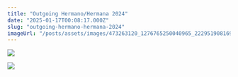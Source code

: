 ```yaml
---
title: "Outgoing Hermano/Hermana 2024"
date: "2025-01-17T00:08:17.000Z"
slug: "outgoing-hermano-hermana-2024"
imageUrl: "/posts/assets/images/473263120_1276765250040965_2229519081694988084_n.jpg"
---
```


[![](https://i0.wp.com/santonino-nz.org/wp-content/uploads/2025/01/473263120_1276765250040965_2229519081694988084_n.jpg?resize=1024%2C768&ssl=1)](https://i0.wp.com/santonino-nz.org/wp-content/uploads/2025/01/473263120_1276765250040965_2229519081694988084_n.jpg?ssl=1)

[![](https://i0.wp.com/santonino-nz.org/wp-content/uploads/2025/01/473542609_2372231676452493_9189047293930220069_n.jpg?resize=1024%2C768&ssl=1)](https://i0.wp.com/santonino-nz.org/wp-content/uploads/2025/01/473542609_2372231676452493_9189047293930220069_n.jpg?ssl=1)
